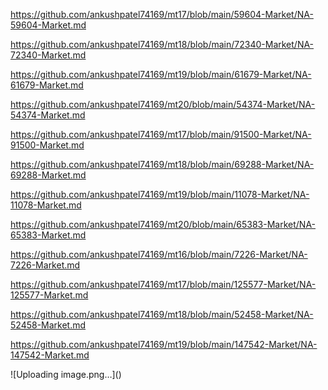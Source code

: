<p><a href="https://github.com/ankushpatel74169/mt17/blob/main/59604-Market/NA-59604-Market.md">https://github.com/ankushpatel74169/mt17/blob/main/59604-Market/NA-59604-Market.md</a></p><p><a href="https://github.com/ankushpatel74169/mt18/blob/main/72340-Market/NA-72340-Market.md">https://github.com/ankushpatel74169/mt18/blob/main/72340-Market/NA-72340-Market.md</a></p><p><a href="https://github.com/ankushpatel74169/mt19/blob/main/61679-Market/NA-61679-Market.md">https://github.com/ankushpatel74169/mt19/blob/main/61679-Market/NA-61679-Market.md</a></p><p><a href="https://github.com/ankushpatel74169/mt20/blob/main/54374-Market/NA-54374-Market.md">https://github.com/ankushpatel74169/mt20/blob/main/54374-Market/NA-54374-Market.md</a></p><p><a href="https://github.com/ankushpatel74169/mt17/blob/main/91500-Market/NA-91500-Market.md">https://github.com/ankushpatel74169/mt17/blob/main/91500-Market/NA-91500-Market.md</a></p><p><a href="https://github.com/ankushpatel74169/mt18/blob/main/69288-Market/NA-69288-Market.md">https://github.com/ankushpatel74169/mt18/blob/main/69288-Market/NA-69288-Market.md</a></p><p><a href="https://github.com/ankushpatel74169/mt19/blob/main/11078-Market/NA-11078-Market.md">https://github.com/ankushpatel74169/mt19/blob/main/11078-Market/NA-11078-Market.md</a></p><p><a href="https://github.com/ankushpatel74169/mt20/blob/main/65383-Market/NA-65383-Market.md">https://github.com/ankushpatel74169/mt20/blob/main/65383-Market/NA-65383-Market.md</a></p><p><a href="https://github.com/ankushpatel74169/mt16/blob/main/7226-Market/NA-7226-Market.md">https://github.com/ankushpatel74169/mt16/blob/main/7226-Market/NA-7226-Market.md</a></p><p><a href="https://github.com/ankushpatel74169/mt17/blob/main/125577-Market/NA-125577-Market.md">https://github.com/ankushpatel74169/mt17/blob/main/125577-Market/NA-125577-Market.md</a></p><p><a href="https://github.com/ankushpatel74169/mt18/blob/main/52458-Market/NA-52458-Market.md">https://github.com/ankushpatel74169/mt18/blob/main/52458-Market/NA-52458-Market.md</a></p><p><a href="https://github.com/ankushpatel74169/mt19/blob/main/147542-Market/NA-147542-Market.md">https://github.com/ankushpatel74169/mt19/blob/main/147542-Market/NA-147542-Market.md</a></p>
![Uploading image.png…]()

